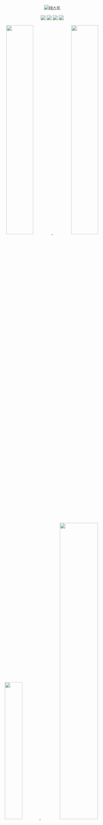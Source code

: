 <div align="center">
  

![테스트](https://github.com/user-attachments/assets/c408d6de-9195-43d5-9b7e-48c5b88168f4)


<a href ="https://towering-liver-7fa.notion.site/Minssuy99-13c3635d6ad4806e9282fbe9982c81bd" target="_blank"><img src="https://img.shields.io/badge/Notion-%23000000.svg?style=for-the-badge&logo=notion&logoColor=white&link=https://towering-liver-7fa.notion.site/Minssuy99-13c3635d6ad4806e9282fbe9982c81bd"/><a>
<a href="mailto:rlaalstjd6302@naver.com"><img src="https://img.shields.io/badge/Email-D14836?style=for-the-badge&logo=gmail&logoColor=white&link=rlaalstjd6302@naver.com"/></a>
<a href="https://www.youtube.com/@MyCatJazz"><img src="https://img.shields.io/badge/YouTube-%23FF0000.svg?style=for-the-badge&logo=YouTube&logoColor=white&link=https://www.youtube.com/@MyCatJazz"/><a>
<a href="https://discordapp.com/users/283922139088683009"><img src="https://img.shields.io/badge/Discord-%235865F2.svg?style=for-the-badge&logo=discord&logoColor=white&link=https://discordapp.com/users/283922139088683009"/><a>


<!--------------------------------
![header](https://capsule-render.vercel.app/api?type=waving&height=300&color=gradient&text=Minssuy99)
-------------------------------------------------->

<!-------------------------------------------------
### Hi there 👋

<a href="https://github.com/Minssuy99">
<img src="https://hits.seeyoufarm.com/api/count/incr/badge.svg?url=https%3A%2F%2Fgithub.com%2FMinssuy99&count_bg=%238E9AFF&title_bg=%23555555&icon=&icon_color=%23E7E7E7&title=hits&edge_flat=false" width="12%" />
</a>


<br/>
</br>
-------------------------------------------------->
<!--------------------------------------
###  :clipboard: Once I've Used 
</br>
<img src="https://img.shields.io/badge/Unity-181717?Style=for-the-badge&logo=Unity&logoColor=white" width="8%">
<img src="https://img.shields.io/badge/github-181717?style=for-the-badge&logo=github&logoColor=white" width="10%">

</br>

<img src="https://img.shields.io/badge/CSharp-512BD4?style=for-the-badge&logo=CSharp&logoColor=white" width="10%">
<img src="https://img.shields.io/badge/CPP-00599C?style=for-the-badge&logo=Cplusplus&logoColor=white" width="9%">

</br>

<img src="https://img.shields.io/badge/Visual Studio-5C2D91?style=for-the-badge&logo=Visual Studio&logoColor=white" width="16%">
<img src="https://img.shields.io/badge/VS Code-007ACC?style=for-the-badge&logo=Visual Studio Code&logoColor=white" width="10%">

</br>
</br>
----------------------------------------->

<!-------------------------------------백준-------------------------------------------->
<a href="https://solved.ac/minssuy99">
  <img src="http://mazassumnida.wtf/api/v2/generate_badge?boj=minssuy99" width="42%" />
</a>
<a href="https://solved.ac/minssuy99">
  <img src="http://mazandi.herokuapp.com/api?handle=minssuy99&theme=cold" width="42%" />
</a>
<!------------------------------------------------------------------------------------>

</br>
<a href="https://github.com/minssuy99">
<img src="https://github-readme-stats.vercel.app/api/top-langs/?username=minssuy99&layout=donut" width="34%" />
</a>


<!----------------------------------------------------------------------------------->
<a href="https://github.com/minssuy99">
<img src="https://github-readme-stats.vercel.app/api?username=minssuy99&rank_icon=github&show_icons=true&theme=default" width="50%" />
</a>
<!---------------------------------------------------------------
<a href="https://github.com/minssuy99">
<img src="https://github-readme-activity-graph.vercel.app/graph?username=minssuy99&theme=react-dark&bg_color=20232a&hide_border=true&line=58A6FF&color=58A6FF" width=84%/>
</a>
<!--------------------------------------------------------------
<a href="https://github.com/devxb/gitanimals">
<img src="https://render.gitanimals.org/farms/Minssuy99"width="84%"/>
</a>
<!----------------------------------------------------------------------------------->

</div>



 

<br/>
</br>
